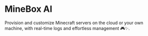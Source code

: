 # MineBox AI

Provision and customize Minecraft servers on the cloud or your own machine, with real-time logs and effortless management 🎮✨.
